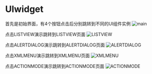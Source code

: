 # UIwidget
首先是初始界面，有4个按钮点击后分别跳转到不同的UI组件实例
 ![main](http://photo.weibo.com/2565799294/wbphotos/large/mid/4093213088319017/pid/98eefd7egy1febw4vxnbgj20u01hcwfh)
 
 点击LISTVIEW演示跳转到LISTVIEW页面 
 ![LISTVIEW](http://photo.weibo.com/2565799294/wbphotos/large/mid/4093213088319017/pid/98eefd7egy1febw4ykrj1j20u01hck1m)
 
 点击ALERTDIALOG演示跳转到ALERTDIALOG页面 
 ![ALERTDIALOG](http://photo.weibo.com/2565799294/wbphotos/large/mid/4093213088319017/pid/98eefd7egy1febw4z4icvj20u01hcwfv)
 
 点击XMLMENU演示跳转到XMLMENU页面 
 ![XMLMENU](http://photo.weibo.com/2565799294/wbphotos/large/mid/4093213088319017/pid/98eefd7egy1febw4z4icvj20u01hcwfv)
 
 点击ACTIONMODE演示跳转到ACTIONMODE页面 
 ![ACTIONMODE](http://photo.weibo.com/2565799294/wbphotos/large/mid/4093213088319017/pid/98eefd7egy1febw4x948yj20u01hcn3a)
